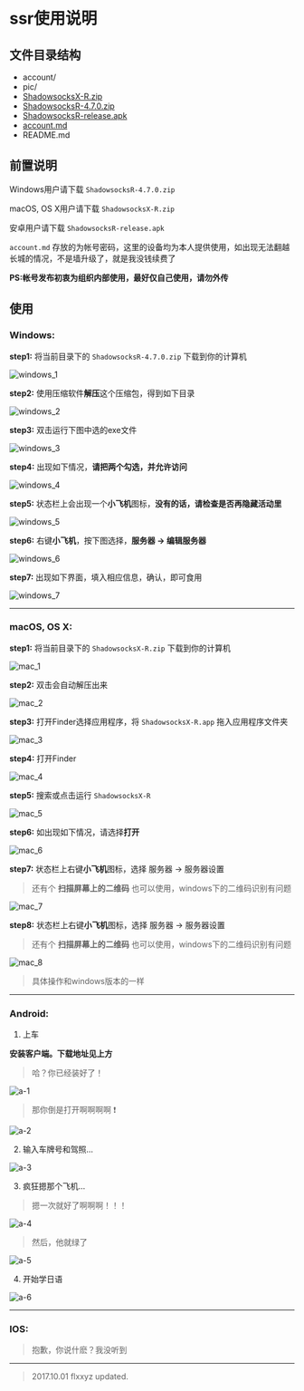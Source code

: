 # ssr使用说明

## 文件目录结构

  - account/
  - pic/
  - [ShadowsocksX-R.zip][2]
  - [ShadowsocksR-4.7.0.zip][1]
  - [ShadowsocksR-release.apk][3]
  - [account.md][4]
  - README.md


## 前置说明

  Windows用户请下载 `ShadowsocksR-4.7.0.zip`

  macOS, OS X用户请下载 `ShadowsocksX-R.zip`

  安卓用户请下载 `ShadowsocksR-release.apk`

  `account.md` 存放的为帐号密码，这里的设备均为本人提供使用，如出现无法翻越长城的情况，不是墙升级了，就是我没钱续费了

  **PS:帐号发布初衷为组织内部使用，最好仅自己使用，请勿外传**


## **使用**

 ### **Windows:**
  **step1:**
  将当前目录下的 `ShadowsocksR-4.7.0.zip` 下载到你的计算机

  ![windows_1][10]

  **step2:**
  使用压缩软件**解压**这个压缩包，得到如下目录

  ![windows_2][11]

  **step3:**
  双击运行下图中选的exe文件

  ![windows_3][12]

   **step4:**
  出现如下情况，**请把两个勾选，并允许访问**

  ![windows_4][13]

  **step5:**
  状态栏上会出现一个**小飞机**图标，**没有的话，请检查是否再隐藏活动里**

  ![windows_5][14]

  **step6:**
  右键**小飞机**，按下图选择，**服务器 -> 编辑服务器**

  ![windows_6][15]

  **step7:**
  出现如下界面，填入相应信息，确认，即可食用

  ![windows_7][16]

- - - -

 ### **macOS, OS X:**
  **step1:**
  将当前目录下的 `ShadowsocksX-R.zip` 下载到你的计算机

  ![mac_1][20]
  
  **step2:**
   双击会自动解压出来

  ![mac_2][21]
  
  **step3:**
  打开Finder选择应用程序，将 `ShadowsocksX-R.app` 拖入应用程序文件夹
  
  ![mac_3][22]
  
  **step4:**
  打开Finder
  
  ![mac_4][23]
  
  **step5:**
  搜索或点击运行 `ShadowsocksX-R`
  
  ![mac_5][24]
  
  **step6:**
  如出现如下情况，请选择**打开**
  
  ![mac_6][25]
  
  **step7:**
  状态栏上右键**小飞机**图标，选择 服务器 -> 服务器设置
  > 还有个 **扫描屏幕上的二维码** 也可以使用，windows下的二维码识别有问题
  
  ![mac_7][26]
  
  **step8:**
  状态栏上右键**小飞机**图标，选择 服务器 -> 服务器设置
  > 还有个 **扫描屏幕上的二维码** 也可以使用，windows下的二维码识别有问题
  
  ![mac_8][27]
  
  > 具体操作和windows版本的一样

- - - -

 ### **Android:**

 1. 上车
 
 **安装客户端。下载地址见上方**

 > 哈？你已经装好了！

 ![a-1][a-1]


 > 那你倒是打开啊啊啊啊 :exclamation:

 ![a-2][a-2]

 2. 输入车牌号和驾照...

 ![a-3][a-3]

 3. 疯狂摁那个飞机...

 > 摁一次就好了啊啊啊！！！

 ![a-4][a-4]

 > 然后，他就绿了

 ![a-5][a-5]

 4. 开始学日语

 ![a-6][a-6]
 
 - - - -

 ### **IOS:**
 > 抱歉，你说什麽？我没听到


- - - -
> 2017.10.01 flxxyz updated.


 [1]: https://github.com/jutasky/Share/raw/master/ssr/ShadowsocksR-4.7.0.zip
 [2]: https://github.com/jutasky/Share/raw/master/ssr/ShadowsocksX-R.zip
 [3]: https://github.com/jutasky/Share/raw/master/ssr/Shadowsocksr-release.apk
 [4]: https://github.com/jutasky/Share/blob/master/ssr/account.md

 [10]: ./pic/windows/ssr_1.png
 [11]: ./pic/windows/ssr_2.png
 [12]: ./pic/windows/ssr_3.png
 [13]: ./pic/windows/ssr_4.png
 [14]: ./pic/windows/ssr_5.png
 [15]: ./pic/windows/ssr_6.png
 [16]: ./pic/windows/ssr_7.png
 
 [20]: ./pic/mac/ssr_1.png
 [21]: ./pic/mac/ssr_2.png
 [22]: ./pic/mac/ssr_3.png
 [23]: ./pic/mac/ssr_4.png
 [24]: ./pic/mac/ssr_5.png
 [25]: ./pic/mac/ssr_6.png
 [26]: ./pic/mac/ssr_7.png
 [27]: ./pic/mac/ssr_8.png
 
 [a-1]: http://ox59pphuc.bkt.clouddn.com/a-ss-1.jpg
 [a-2]: http://ox59pphuc.bkt.clouddn.com/a-ss-2.jpg
 [a-3]: http://ox59pphuc.bkt.clouddn.com/a-ss-3.jpg
 [a-4]: http://ox59pphuc.bkt.clouddn.com/a-ss-4.gif
 [a-5]: http://ox59pphuc.bkt.clouddn.com/a-ss-5.gif
 [a-6]: http://ox59pphuc.bkt.clouddn.com/a-ss-6.jpg




